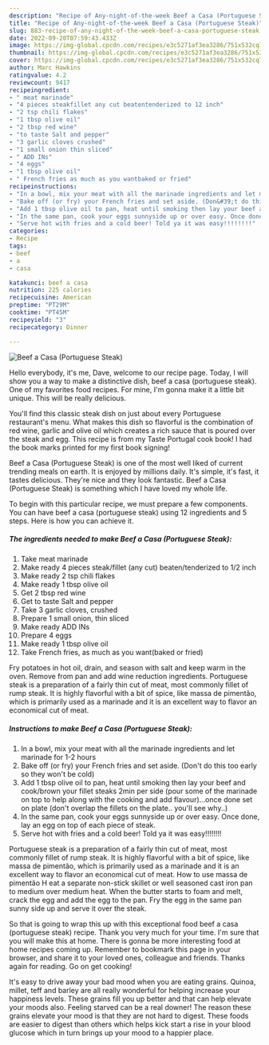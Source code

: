 ```yaml
---
description: "Recipe of Any-night-of-the-week Beef a Casa (Portuguese Steak)"
title: "Recipe of Any-night-of-the-week Beef a Casa (Portuguese Steak)"
slug: 883-recipe-of-any-night-of-the-week-beef-a-casa-portuguese-steak
date: 2022-09-20T07:59:43.433Z
image: https://img-global.cpcdn.com/recipes/e3c5271af3ea3286/751x532cq70/beef-a-casa-portuguese-steak-recipe-main-photo.jpg
thumbnail: https://img-global.cpcdn.com/recipes/e3c5271af3ea3286/751x532cq70/beef-a-casa-portuguese-steak-recipe-main-photo.jpg
cover: https://img-global.cpcdn.com/recipes/e3c5271af3ea3286/751x532cq70/beef-a-casa-portuguese-steak-recipe-main-photo.jpg
author: Marc Hawkins
ratingvalue: 4.2
reviewcount: 9417
recipeingredient:
- " meat marinade"
- "4 pieces steakfillet any cut beatentenderized to 12 inch"
- "2 tsp chili flakes"
- "1 tbsp olive oil"
- "2 tbsp red wine"
- "to taste Salt and pepper"
- "3 garlic cloves crushed"
- "1 small onion thin sliced"
- " ADD INs"
- "4 eggs"
- "1 tbsp olive oil"
- " French fries as much as you wantbaked or fried"
recipeinstructions:
- "In a bowl, mix your meat with all the marinade ingredients and let marinade for 1-2 hours"
- "Bake off (or fry) your French fries and set aside. (Don&#39;t do this too early so they won&#39;t be cold)"
- "Add 1 tbsp olive oil to pan, heat until smoking then lay your beef and cook/brown your fillet steaks 2min per side (pour some of the marinade on top to help along with the cooking and add flavour)...once done set on plate (don&#39;t overlap the fillets on the plate.. you&#39;ll see why..)"
- "In the same pan, cook your eggs sunnyside up or over easy. Once done, lay an egg on top of each piece of steak."
- "Serve hot with fries and a cold beer! Told ya it was easy!!!!!!!!"
categories:
- Recipe
tags:
- beef
- a
- casa

katakunci: beef a casa 
nutrition: 225 calories
recipecuisine: American
preptime: "PT29M"
cooktime: "PT45M"
recipeyield: "3"
recipecategory: Dinner

---
```



![Beef a Casa (Portuguese Steak)](https://img-global.cpcdn.com/recipes/e3c5271af3ea3286/751x532cq70/beef-a-casa-portuguese-steak-recipe-main-photo.jpg)

Hello everybody, it's me, Dave, welcome to our recipe page. Today, I will show you a way to make a distinctive dish, beef a casa (portuguese steak). One of my favorites food recipes. For mine, I'm gonna make it a little bit unique. This will be really delicious.

You&#39;ll find this classic steak dish on just about every Portuguese restaurant&#39;s menu. What makes this dish so flavorful is the combination of red wine, garlic and olive oil which creates a rich sauce that is poured over the steak and egg. This recipe is from my Taste Portugal cook book! I had the book marks printed for my first book signing!

Beef a Casa (Portuguese Steak) is one of the most well liked of current trending meals on earth. It is enjoyed by millions daily. It's simple, it's fast, it tastes delicious. They're nice and they look fantastic. Beef a Casa (Portuguese Steak) is something which I have loved my whole life.


To begin with this particular recipe, we must prepare a few components. You can have beef a casa (portuguese steak) using 12 ingredients and 5 steps. Here is how you can achieve it.

<!--inarticleads1-->

##### The ingredients needed to make Beef a Casa (Portuguese Steak):

1. Take  meat marinade
1. Make ready 4 pieces steak/fillet (any cut) beaten/tenderized to 1/2 inch
1. Make ready 2 tsp chili flakes
1. Make ready 1 tbsp olive oil
1. Get 2 tbsp red wine
1. Get to taste Salt and pepper
1. Take 3 garlic cloves, crushed
1. Prepare 1 small onion, thin sliced
1. Make ready  ADD INs
1. Prepare 4 eggs
1. Make ready 1 tbsp olive oil
1. Take  French fries, as much as you want(baked or fried)


Fry potatoes in hot oil, drain, and season with salt and keep warm in the oven. Remove from pan and add wine reduction ingredients. Portuguese steak is a preparation of a fairly thin cut of meat, most commonly fillet of rump steak. It is highly flavorful with a bit of spice, like massa de pimentão, which is primarily used as a marinade and it is an excellent way to flavor an economical cut of meat. 

<!--inarticleads2-->

##### Instructions to make Beef a Casa (Portuguese Steak):

1. In a bowl, mix your meat with all the marinade ingredients and let marinade for 1-2 hours
1. Bake off (or fry) your French fries and set aside. (Don&#39;t do this too early so they won&#39;t be cold)
1. Add 1 tbsp olive oil to pan, heat until smoking then lay your beef and cook/brown your fillet steaks 2min per side (pour some of the marinade on top to help along with the cooking and add flavour)...once done set on plate (don&#39;t overlap the fillets on the plate.. you&#39;ll see why..)
1. In the same pan, cook your eggs sunnyside up or over easy. Once done, lay an egg on top of each piece of steak.
1. Serve hot with fries and a cold beer! Told ya it was easy!!!!!!!!


Portuguese steak is a preparation of a fairly thin cut of meat, most commonly fillet of rump steak. It is highly flavorful with a bit of spice, like massa de pimentão, which is primarily used as a marinade and it is an excellent way to flavor an economical cut of meat. How to use massa de pimentão H eat a separate non-stick skillet or well seasoned cast iron pan to medium over medium heat. When the butter starts to foam and melt, crack the egg and add the egg to the pan. Fry the egg in the same pan sunny side up and serve it over the steak. 

So that is going to wrap this up with this exceptional food beef a casa (portuguese steak) recipe. Thank you very much for your time. I'm sure that you will make this at home. There is gonna be more interesting food at home recipes coming up. Remember to bookmark this page in your browser, and share it to your loved ones, colleague and friends. Thanks again for reading. Go on get cooking!

It's easy to drive away your bad mood when you are eating grains. Quinoa, millet, teff and barley are all really wonderful for helping increase your happiness levels. These grains fill you up better and that can help elevate your moods also. Feeling starved can be a real downer! The reason these grains elevate your mood is that they are not hard to digest. These foods are easier to digest than others which helps kick start a rise in your blood glucose which in turn brings up your mood to a happier place.
